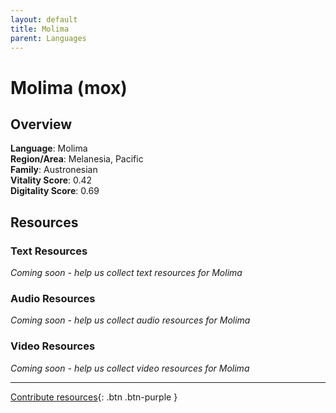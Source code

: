 ```yaml
---
layout: default
title: Molima
parent: Languages
---
```


# Molima (mox)

## Overview

**Language**: Molima  
**Region/Area**: Melanesia, Pacific  
**Family**: Austronesian  
**Vitality Score**: 0.42  
**Digitality Score**: 0.69  

## Resources

### Text Resources
*Coming soon - help us collect text resources for Molima*

### Audio Resources
*Coming soon - help us collect audio resources for Molima*

### Video Resources
*Coming soon - help us collect video resources for Molima*

---

[Contribute resources](https://fairtrain.github.io/){: .btn .btn-purple }
